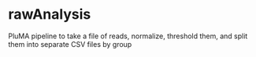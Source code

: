 # rawAnalysis
PluMA pipeline to take a file of reads, normalize, threshold them, and split them into separate CSV files by group 
